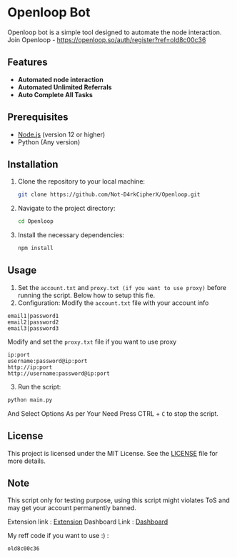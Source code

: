 # Openloop Bot
Openloop bot is a simple tool designed to automate the node interaction.
Join Openloop - https://openloop.so/auth/register?ref=old8c00c36

## Features
- **Automated node interaction**
- **Automated Unlimited Referrals**
- **Auto Complete All Tasks**

## Prerequisites
- [Node.js](https://nodejs.org/) (version 12 or higher)
- Python (Any version)

## Installation

1. Clone the repository to your local machine:
   ```bash
   git clone https://github.com/Not-D4rkCipherX/Openloop.git
   ```
2. Navigate to the project directory:
   ```bash
   cd Openloop
   ```
4. Install the necessary dependencies:
   ```bash
   npm install
   ```

## Usage

1. Set the `account.txt` and `proxy.txt (if you want to use proxy)` before running the script. Below how to setup this fie.
2. Configuration:
   Modify the `account.txt` file with your account info
```
email1|password1
email2|password2
email3|password3
```
 Modify and set the `proxy.txt` file if you want to use proxy
```
ip:port
username:password@ip:port
http://ip:port
http://username:password@ip:port
```
3. Run the script:
```bash
python main.py
```
And Select Options As per Your Need
 Press CTRL + `C` to stop the script.

## License
This project is licensed under the MIT License. See the [LICENSE](LICENSE) file for more details.

## Note
This script only for testing purpose, using this script might violates ToS and may get your account permanently banned.

Extension link : [Extension](https://chromewebstore.google.com/detail/teneo-community-node/emcclcoaglgcpoognfiggmhnhgabppkm)
Dashboard Link : [Dashboard](https://dashboard.teneo.pro/dashboard)

My reff code if you want to use :) : 
```bash
old8c00c36
```
